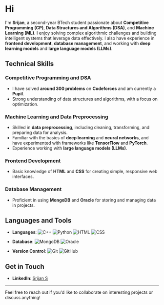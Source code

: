 # Hi  

I'm **Srijan**, a second-year BTech student passionate about **Competitive Programming (CP)**, **Data Structures and Algorithms (DSA)**, and **Machine Learning (ML)**. I enjoy solving complex algorithmic challenges and building intelligent systems that leverage data effectively. I also have experience in **frontend development**, **database management**, and working with **deep learning models** and **large language models (LLMs)**.  

## Technical Skills  

### Competitive Programming and DSA  
- I have solved **around 300 problems** on **Codeforces** and am currently a **Pupil**.  
- Strong understanding of data structures and algorithms, with a focus on optimization.  

### Machine Learning and Data Preprocessing  
- Skilled in **data preprocessing**, including cleaning, transforming, and preparing data for analysis.  
- Familiar with the basics of **deep learning** and **neural networks**, and have experimented with frameworks like **TensorFlow** and **PyTorch**.  
- Experience working with **large language models (LLMs)**.  

### Frontend Development  
- Basic knowledge of **HTML** and **CSS** for creating simple, responsive web interfaces.  

### Database Management  
- Proficient in using **MongoDB** and **Oracle** for storing and managing data in projects.  

## Languages and Tools  

- **Languages**: ![C++](https://img.shields.io/badge/C++-00599C?style=for-the-badge&logo=c%2B%2B&logoColor=white) ![Python](https://img.shields.io/badge/Python-3776AB?style=for-the-badge&logo=python&logoColor=white) ![HTML](https://img.shields.io/badge/HTML-E34F26?style=for-the-badge&logo=html5&logoColor=white) ![CSS](https://img.shields.io/badge/CSS-1572B6?style=for-the-badge&logo=css3&logoColor=white)  

- **Database**: ![MongoDB](https://img.shields.io/badge/MongoDB-47A248?style=for-the-badge&logo=mongodb&logoColor=white) ![Oracle](https://img.shields.io/badge/Oracle-F80000?style=for-the-badge&logo=oracle&logoColor=white)  

- **Version Control**: ![Git](https://img.shields.io/badge/Git-F05032?style=for-the-badge&logo=git&logoColor=white) ![GitHub](https://img.shields.io/badge/GitHub-181717?style=for-the-badge&logo=github&logoColor=white)  

## Get in Touch  
- **LinkedIn**: [Srijan S](https://www.linkedin.com/in/srijan-s-6ab127290/)  

---

Feel free to reach out if you'd like to collaborate on interesting projects or discuss anything!
